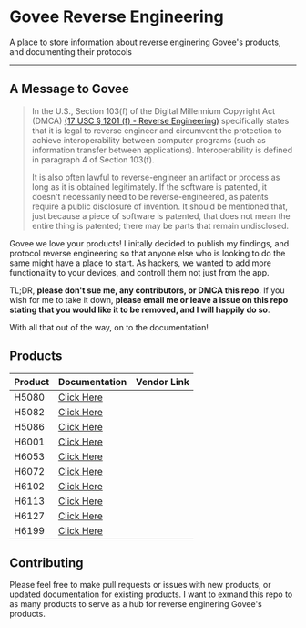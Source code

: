 # Govee Reverse Engineering
A place to store information about reverse enginering Govee's products, and documenting their protocols

------
## A Message to Govee

>In the U.S., Section 103(f) of the Digital Millennium Copyright Act (DMCA) [(17 USC § 1201 (f) - Reverse Engineering)](https://www.law.cornell.edu/uscode/text/17/1201) specifically states that it is legal to reverse engineer and circumvent the protection to achieve interoperability between computer programs (such as information transfer between applications). Interoperability is defined in paragraph 4 of Section 103(f).
>
>It is also often lawful to reverse-engineer an artifact or process as long as it is obtained legitimately. If the software is patented, it doesn't necessarily need to be reverse-engineered, as patents require a public disclosure of invention. It should be mentioned that, just because a piece of software is patented, that does not mean the entire thing is patented; there may be parts that remain undisclosed.


Govee we love your products! I initally decided to publish my findings, and protocol reverse engineering so that anyone else who is looking to do the same might have a place to start. As hackers, we wanted to add more functionality to your devices, and controll them not just from the app.

TL;DR, __please don't sue me, any contributors, or DMCA this repo__. If you wish for me to take it down, __please email me or leave a issue on this repo stating that you would like it to be removed, and I will happily do so__.

With all that out of the way, on to the documentation!

## Products
| Product | Documentation                   | Vendor Link |
|---------|---------------------------------|-------------|
| H5080   | [Click Here](Products/H5080.md) |             |
| H5082   | [Click Here](Products/H5082) |             |
| H5086   | [Click Here](Products/H5086.md) |             |
| H6001   | [Click Here](Products/H6001.md) |             |
| H6053   | [Click Here](Products/H6053.md) |             |
| H6072   | [Click Here](Products/H6072.md) |             |
| H6102   | [Click Here](Products/H6102.md) |             |
| H6113   | [Click Here](Products/H6113.md) |             |
| H6127   | [Click Here](Products/H6127.md) |             |
| H6199   | [Click Here](Products/H6199.md) |             |

## Contributing
Please feel free to make pull requests or issues with new products, or updated documentation for existing products. I want to exmand this repo to as many products to serve as a hub for reverse enginering Govee's products.
